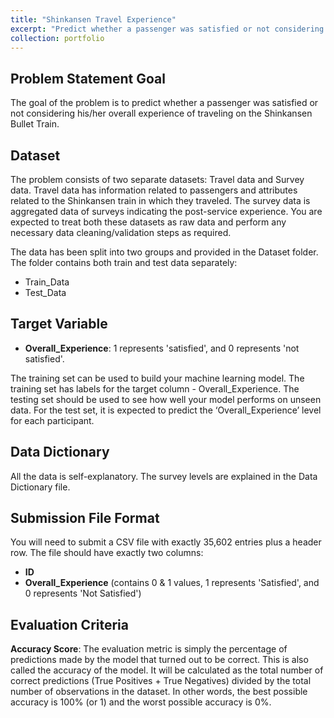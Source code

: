 ```yaml
---
title: "Shinkansen Travel Experience"
excerpt: "Predict whether a passenger was satisfied or not considering his/her overall experience of traveling on the Shinkansen Bullet Train.<br/><img src='../images/train.png'>"
collection: portfolio
---
```


 
## Problem Statement Goal

The goal of the problem is to predict whether a passenger was satisfied or not considering his/her overall experience of traveling on the Shinkansen Bullet Train.

## Dataset

The problem consists of two separate datasets: Travel data and Survey data. Travel data has information related to passengers and attributes related to the Shinkansen train in which they traveled. The survey data is aggregated data of surveys indicating the post-service experience. You are expected to treat both these datasets as raw data and perform any necessary data cleaning/validation steps as required.

The data has been split into two groups and provided in the Dataset folder. The folder contains both train and test data separately:
- Train_Data
- Test_Data

## Target Variable

- **Overall_Experience**: 1 represents 'satisfied', and 0 represents 'not satisfied'.

The training set can be used to build your machine learning model. The training set has labels for the target column - Overall_Experience. The testing set should be used to see how well your model performs on unseen data. For the test set, it is expected to predict the ‘Overall_Experience’ level for each participant.

## Data Dictionary

All the data is self-explanatory. The survey levels are explained in the Data Dictionary file.

## Submission File Format

You will need to submit a CSV file with exactly 35,602 entries plus a header row. The file should have exactly two columns:
- **ID**
- **Overall_Experience** (contains 0 & 1 values, 1 represents 'Satisfied', and 0 represents 'Not Satisfied')

## Evaluation Criteria

**Accuracy Score**: The evaluation metric is simply the percentage of predictions made by the model that turned out to be correct. This is also called the accuracy of the model. It will be calculated as the total number of correct predictions (True Positives + True Negatives) divided by the total number of observations in the dataset. In other words, the best possible accuracy is 100% (or 1) and the worst possible accuracy is 0%.